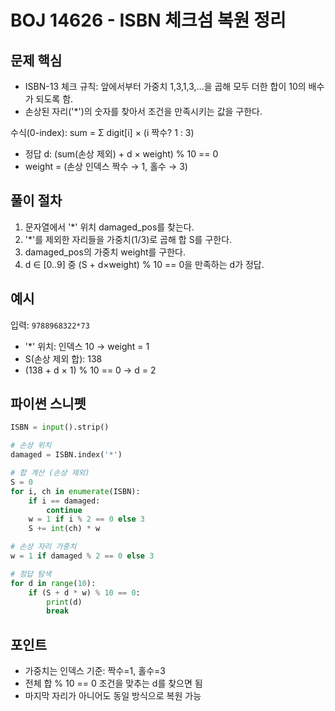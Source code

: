 # BOJ 14626 - ISBN 체크섬 복원 정리

## 문제 핵심

- ISBN-13 체크 규칙: 앞에서부터 가중치 1,3,1,3,…을 곱해 모두 더한 합이 10의 배수가 되도록 함.
- 손상된 자리('\*')의 숫자를 찾아서 조건을 만족시키는 값을 구한다.

수식(0-index): sum = Σ digit[i] × (i 짝수? 1 : 3)

- 정답 d: (sum(손상 제외) + d × weight) % 10 == 0
- weight = (손상 인덱스 짝수 → 1, 홀수 → 3)

## 풀이 절차

1. 문자열에서 '\*' 위치 damaged_pos를 찾는다.
2. '\*'를 제외한 자리들을 가중치(1/3)로 곱해 합 S를 구한다.
3. damaged_pos의 가중치 weight를 구한다.
4. d ∈ [0..9] 중 (S + d×weight) % 10 == 0을 만족하는 d가 정답.

## 예시

입력: `9788968322*73`

- '\*' 위치: 인덱스 10 → weight = 1
- S(손상 제외 합): 138
- (138 + d × 1) % 10 == 0 → d = 2

## 파이썬 스니펫

```python
ISBN = input().strip()

# 손상 위치
damaged = ISBN.index('*')

# 합 계산 (손상 제외)
S = 0
for i, ch in enumerate(ISBN):
    if i == damaged:
        continue
    w = 1 if i % 2 == 0 else 3
    S += int(ch) * w

# 손상 자리 가중치
w = 1 if damaged % 2 == 0 else 3

# 정답 탐색
for d in range(10):
    if (S + d * w) % 10 == 0:
        print(d)
        break
```

## 포인트

- 가중치는 인덱스 기준: 짝수=1, 홀수=3
- 전체 합 % 10 == 0 조건을 맞추는 d를 찾으면 됨
- 마지막 자리가 아니어도 동일 방식으로 복원 가능
